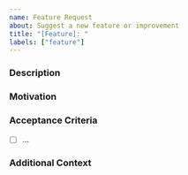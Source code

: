 ```yaml
---
name: Feature Request
about: Suggest a new feature or improvement
title: "[Feature]: "
labels: ["feature"]
---
```


### Description
<!-- What would you like built? -->

### Motivation
<!-- Why does this matter? -->

### Acceptance Criteria
- [ ] ...

### Additional Context
